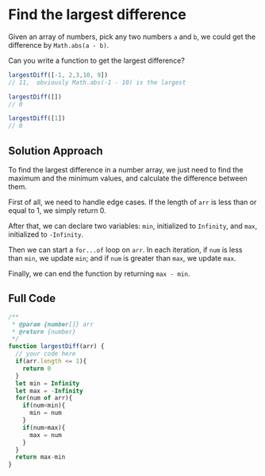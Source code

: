 # Find the largest difference

Given an array of numbers, pick any two numbers `a` and `b`, we could get the difference by `Math.abs(a - b)`.

Can you write a function to get the largest difference?

```js
largestDiff([-1, 2,3,10, 9])
// 11,  obviously Math.abs(-1 - 10) is the largest

largestDiff([])
// 0

largestDiff([1])
// 0
```

<audio src="assets/Find%20the%20largest%20difference.mp3"></audio>

## Solution Approach

To find the largest difference in a number array, we just need to find the maximum and the minimum values, and calculate the difference between them.

First of all, we need to handle edge cases. If the length of `arr` is less than or equal to 1, we simply return 0.

After that, we can declare two variables: `min`, initialized to `Infinity`, and `max`, initialized to `-Infinity`.

Then we can start a `for...of` loop on `arr`. In each iteration, if `num` is less than `min`, we update `min`; and if `num` is greater than `max`, we update `max`.

Finally, we can end the function by returning `max - min`.

## Full Code

```js
/**
 * @param {number[]} arr
 * @return {number}
 */
function largestDiff(arr) {
  // your code here
  if(arr.length <= 1){
    return 0
  }
  let min = Infinity
  let max = -Infinity
  for(num of arr){
    if(num<min){
      min = num
    }
    if(num>max){
      max = num
    }
  }
  return max-min
}
```

